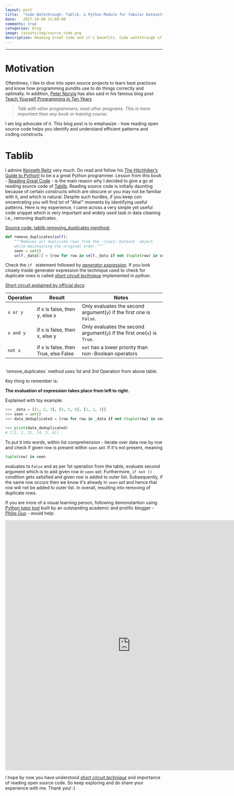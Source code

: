 ```yaml
---
layout: post
title:  "Code Walkthrough: Tablib, a Python Module for Tabular Datasets"
date:   2017-10-08 21:00:00
comments: true
categories: blog
image: /assets/img/source_code.png
description: Reading Great Code and it's benefits. Code walkthrough of tablib python module by Nipun Sadvilkar
---
```

<hr>

<h1 style="font-size: 30px;">Motivation</h1>

Oftentimes, I like to dive into open source projects to learn best practices and know how programming pundits use to do things correctly and optimally. In addition, [Peter Norvig](https://en.wikipedia.org/wiki/Peter_Norvig) has also said in his famous blog post [Teach Yourself Programming in Ten Years](http://norvig.com/21-days.html)

> *Talk with other programmers; read other programs. This is more important than any book or training course.*

I am big advocate of it. This blog post is to emphasize - how reading open source code helps you identify and understand efficient patterns and coding constructs.

<h1 style="font-size: 30px;">Tablib</h1>

I admire [Kenneth Reitz](https://github.com/kennethreitz) very much. Do read and follow his [The Hitchhiker’s Guide to Python!](https://docs.python-guide.org) to be a a great Python programmer. Lesson from this book - [Reading Great Code](https://docs.python-guide.org/writing/reading/?highlight=tablib#reading-great-code) - is the main reason why I decided to give a go at reading source code of [Tablib](https://github.com/kennethreitz/tablib). Reading source code is initially daunting because of certain constructs which are obscure or you may not be familiar with it, and which is natural. Despite such hurdles, if you keep con oncentrating you will find lot of "Aha!" moments by identifying useful patterns. Here is my experience, I came across a very simple yet useful code snippet which is very important and widely used task in data cleaning i.e., removing duplicates.

[Source code: tablib removing_duplicates menthod:](http://docs.python-tablib.org/en/master/_modules/tablib/core/#Dataset.remove_duplicates)

```python
def remove_duplicates(self):
    """Removes all duplicate rows from the :class:`Dataset` object
    while maintaining the original order."""
    seen = set()
    self._data[:] = [row for row in self._data if not (tuple(row) in seen or seen.add(tuple(row)))]
```

Check the `if ` statement followed by [_generator expression_](https://dbader.org/blog/python-generator-expressions). If you look closely inside generator expression the technique used to check for duplicate rows is called [_short circuit technique_](https://www.geeksforgeeks.org/short-circuiting-techniques-python/) implemented in python.


[Short circuit explained by official docs](https://docs.python.org/2/library/stdtypes.html#boolean-operations-and-or-not):

|Operation|Result|Notes|
|---|---|---|
|`x or y` |if x is false, then y, else x| Only evaluates the second argument(`y`) if the first one is `False`.|
|`x and y`|if x is false, then x, else y| Only evaluates the second argument(`y`) if the first one(`x`) is `True`.|
|`not x`|if x is false, then True, else False|`not` has a lower priority than non-Boolean operators|

<br>
`remove_duplicates` method uses 1st and 3rd Operation from above table.

Key thing to remember is:

**The evaluation of expression takes place from left to right.**

Explained with toy example:
```python
>>> _data = [[1, 2, 3], [4, 5, 6], [1, 2, 3]]
>>> seen = set()
>>> data_deduplicated = [row for row in _data if not (tuple(row) in seen or seen.add(tuple(row)))]

>>> print(data_deduplicated)
# [[1, 2, 3], [4, 5, 6]]
```

To put it into words, within list comprehension - iterate over data row by row and check if given row is present within `seen` _set_. If it's not present, meaning
```python
tuple(row) in seen
```
evaluates to `False` and as per 1st operation from the table, evaluate second argument which is to add given row in `seen` _set_. Furthermore, `if not ()` condition gets satisfied and given row is added to outer list. Subsequently, if the same row occurs then we know it's already in `seen` _set_ and hence that row will not be added to outer list. In overall, resulting into removing of duplicate rows.

If you are more of a visual learning person, following demonstartion using [Python tutor tool](http://pythontutor.com/) built by an outstanding academic and prolific blogger - [Philip Guo](http://pgbovine.net) - would help:
<iframe width="800" height="800" frameborder="0" src="http://pythontutor.com/iframe-embed.html#code=_data%20%3D%20%5B%5B1,2,3%5D,%20%5B4,5,6%5D,%20%5B1,2,3%5D%5D%0Aseen%20%3D%20set%28%29%0Adata_deduplicated%20%3D%20%5Brow%20for%20row%20in%20_data%20if%20not%20%28tuple%28row%29%20in%20seen%20or%20seen.add%28tuple%28row%29%29%29%5D&codeDivHeight=400&codeDivWidth=350&cumulative=false&curInstr=6&heapPrimitives=nevernest&origin=opt-frontend.js&py=2&rawInputLstJSON=%5B%5D&textReferences=false"> </iframe>


I hope by now you have understood [_short circuit technique_](https://www.geeksforgeeks.org/short-circuiting-techniques-python/) and importance of reading open source code. So keep exploring and do share your experience with me. Thank you! :)

